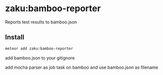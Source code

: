 # zaku:bamboo-reporter

Reports test results to bamboo.json

## Install

```bash
meteor add zaku:bamboo-reporter
```

add bamboo.json to your gitignore

add mocha parser as job task on bamboo and use bamboo.json as filename

